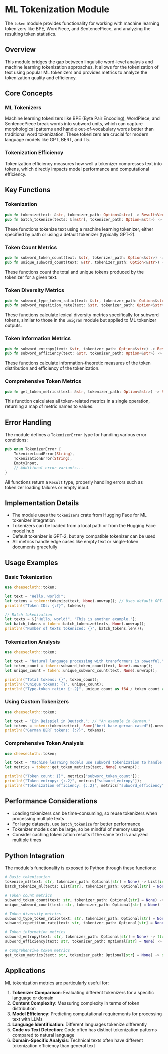 # ML Tokenization Module

The `token` module provides functionality for working with machine learning tokenizers like BPE, WordPiece, and SentencePiece, and analyzing the resulting token statistics.

## Overview

This module bridges the gap between linguistic word-level analysis and machine learning tokenization approaches. It allows for the tokenization of text using popular ML tokenizers and provides metrics to analyze the tokenization quality and efficiency.

## Core Concepts

### ML Tokenizers

Machine learning tokenizers like BPE (Byte Pair Encoding), WordPiece, and SentencePiece break words into subword units, which can capture morphological patterns and handle out-of-vocabulary words better than traditional word tokenization. These tokenizers are crucial for modern language models like GPT, BERT, and T5.

### Tokenization Efficiency

Tokenization efficiency measures how well a tokenizer compresses text into tokens, which directly impacts model performance and computational efficiency.

## Key Functions

### Tokenization

```rust
pub fn tokenize(text: &str, tokenizer_path: Option<&str>) -> Result<Vec<u32>, TokenizerError>
pub fn batch_tokenize(texts: &[&str], tokenizer_path: Option<&str>) -> Result<Vec<Vec<u32>>, TokenizerError>
```

These functions tokenize text using a machine learning tokenizer, either specified by path or using a default tokenizer (typically GPT-2).

### Token Count Metrics

```rust
pub fn subword_token_count(text: &str, tokenizer_path: Option<&str>) -> Result<usize, TokenizerError>
pub fn unique_subword_count(text: &str, tokenizer_path: Option<&str>) -> Result<usize, TokenizerError>
```

These functions count the total and unique tokens produced by the tokenizer for a given text.

### Token Diversity Metrics

```rust
pub fn subword_type_token_ratio(text: &str, tokenizer_path: Option<&str>) -> Result<f64, TokenizerError>
pub fn subword_repetition_rate(text: &str, tokenizer_path: Option<&str>) -> Result<f64, TokenizerError>
```

These functions calculate lexical diversity metrics specifically for subword tokens, similar to those in the `unigram` module but applied to ML tokenizer outputs.

### Token Information Metrics

```rust
pub fn subword_entropy(text: &str, tokenizer_path: Option<&str>) -> Result<f64, TokenizerError>
pub fn subword_efficiency(text: &str, tokenizer_path: Option<&str>) -> Result<f64, TokenizerError>
```

These functions calculate information-theoretic measures of the token distribution and efficiency of the tokenization.

### Comprehensive Token Metrics

```rust
pub fn get_token_metrics(text: &str, tokenizer_path: Option<&str>) -> Result<HashMap<String, f64>, TokenizerError>
```

This function calculates all token-related metrics in a single operation, returning a map of metric names to values.

## Error Handling

The module defines a `TokenizerError` type for handling various error conditions:

```rust
pub enum TokenizerError {
    TokenizerLoadError(String),
    TokenizationError(String),
    EmptyInput,
    // Additional error variants...
}
```

All functions return a `Result` type, properly handling errors such as tokenizer loading failures or empty input.

## Implementation Details

- The module uses the `tokenizers` crate from Hugging Face for ML tokenizer integration
- Tokenizers can be loaded from a local path or from the Hugging Face model hub
- Default tokenizer is GPT-2, but any compatible tokenizer can be used
- All metrics handle edge cases like empty text or single-token documents gracefully

## Usage Examples

### Basic Tokenization

```rust
use cheesecloth::token;

let text = "Hello, world!";
let tokens = token::tokenize(text, None).unwrap(); // Uses default GPT-2 tokenizer
println!("Token IDs: {:?}", tokens);

// Batch tokenization
let texts = &["Hello, world!", "This is another example."];
let batch_tokens = token::batch_tokenize(texts, None).unwrap();
println!("Number of texts tokenized: {}", batch_tokens.len());
```

### Tokenization Analysis

```rust
use cheesecloth::token;

let text = "Natural language processing with transformers is powerful.";
let token_count = token::subword_token_count(text, None).unwrap();
let unique_count = token::unique_subword_count(text, None).unwrap();

println!("Total tokens: {}", token_count);
println!("Unique tokens: {}", unique_count);
println!("Type-token ratio: {:.2}", unique_count as f64 / token_count as f64);
```

### Using Custom Tokenizers

```rust
use cheesecloth::token;

let text = "Ein Beispiel in Deutsch."; // "An example in German."
let tokens = token::tokenize(text, Some("bert-base-german-cased")).unwrap();
println!("German BERT tokens: {:?}", tokens);
```

### Comprehensive Token Analysis

```rust
use cheesecloth::token;

let text = "Machine learning models use subword tokenization to handle unknown words efficiently.";
let metrics = token::get_token_metrics(text, None).unwrap();

println!("Token count: {}", metrics["subword_token_count"]);
println!("Token entropy: {:.2}", metrics["subword_entropy"]);
println!("Tokenization efficiency: {:.2}", metrics["subword_efficiency"]);
```

## Performance Considerations

- Loading tokenizers can be time-consuming, so reuse tokenizers when processing multiple texts
- For large datasets, use `batch_tokenize` for better performance
- Tokenizer models can be large, so be mindful of memory usage
- Consider caching tokenization results if the same text is analyzed multiple times

## Python Integration

The module's functionality is exposed to Python through these functions:

```python
# Basic tokenization
tokenize_ml(text: str, tokenizer_path: Optional[str] = None) -> List[int]
batch_tokenize_ml(texts: List[str], tokenizer_path: Optional[str] = None) -> List[List[int]]

# Token count metrics
subword_token_count(text: str, tokenizer_path: Optional[str] = None) -> int
unique_subword_count(text: str, tokenizer_path: Optional[str] = None) -> int

# Token diversity metrics
subword_type_token_ratio(text: str, tokenizer_path: Optional[str] = None) -> float
subword_repetition_rate(text: str, tokenizer_path: Optional[str] = None) -> float

# Token information metrics
subword_entropy(text: str, tokenizer_path: Optional[str] = None) -> float
subword_efficiency(text: str, tokenizer_path: Optional[str] = None) -> float

# Comprehensive token metrics
get_token_metrics(text: str, tokenizer_path: Optional[str] = None) -> dict
```

## Applications

ML tokenization metrics are particularly useful for:

1. **Tokenizer Comparison**: Evaluating different tokenizers for a specific language or domain
2. **Content Complexity**: Measuring complexity in terms of token distribution
3. **Model Efficiency**: Predicting computational requirements for processing text with LLMs
4. **Language Identification**: Different languages tokenize differently
5. **Code vs Text Detection**: Code often has distinct tokenization patterns compared to natural language
6. **Domain-Specific Analysis**: Technical texts often have different tokenization efficiency than general text
